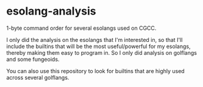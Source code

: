 # esolang-analysis
1-byte command order for several esolangs used on CGCC.

I only did the analysis on the esolangs that I'm interested in, so that
I'll include the builtins that will be the most useful/powerful for my esolangs,
thereby making them easy to program in. So I only did analysis on golflangs and some fungeoids.



You can also use this repository to look for builtins that are highly used across
several golflangs.
